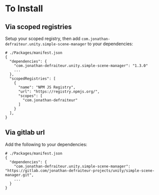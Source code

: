 # To Install

## Via scoped registries
Setup your scoped registry,
then add `com.jonathan-defraiteur.unity.simple-scene-manager` to your dependencies:

```
# ./Packages/manifest.json
{
  "dependencies": {
    "com.jonathan-defraiteur.unity.simple-scene-manager": "1.3.0"
    ...
  },
  "scopedRegistries": [
    {
      "name": "NPM JS Registry",
      "url": "https://registry.npmjs.org/",
      "scopes": [
        "com.jonathan-defraiteur"
      ]
    }
  ],
}
```

## Via gitlab url
Add the following to your dependencies:
```
# ./Packages/manifest.json
{
  "dependencies": {
    "com.jonathan-defraiteur.unity.simple-scene-manager": "https://gitlab.com/jonathan-defraiteur-projects/unity/simple-scene-manager.git",
    ...
  }
}
```
